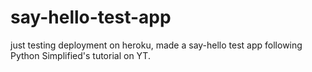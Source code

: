 # say-hello-test-app
just testing deployment on heroku, made a say-hello test app following Python Simplified's tutorial on YT.
